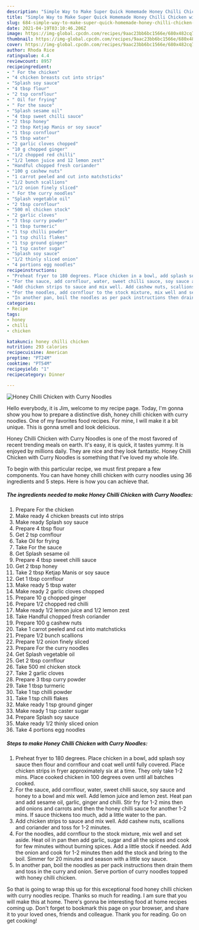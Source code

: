 ```yaml
---
description: "Simple Way to Make Super Quick Homemade Honey Chilli Chicken with Curry Noodles"
title: "Simple Way to Make Super Quick Homemade Honey Chilli Chicken with Curry Noodles"
slug: 684-simple-way-to-make-super-quick-homemade-honey-chilli-chicken-with-curry-noodles
date: 2021-04-19T03:10:46.206Z
image: https://img-global.cpcdn.com/recipes/9aac23bb6bc1566e/680x482cq70/honey-chilli-chicken-with-curry-noodles-recipe-main-photo.jpg
thumbnail: https://img-global.cpcdn.com/recipes/9aac23bb6bc1566e/680x482cq70/honey-chilli-chicken-with-curry-noodles-recipe-main-photo.jpg
cover: https://img-global.cpcdn.com/recipes/9aac23bb6bc1566e/680x482cq70/honey-chilli-chicken-with-curry-noodles-recipe-main-photo.jpg
author: Rhoda Rice
ratingvalue: 4.4
reviewcount: 8957
recipeingredient:
- " For the chicken"
- "4 chicken breasts cut into strips"
- "Splash soy sauce"
- "4 tbsp flour"
- "2 tsp cornflour"
- " Oil for frying"
- " For the sauce"
- "Splash sesame oil"
- "4 tbsp sweet chilli sauce"
- "2 tbsp honey"
- "2 tbsp Ketjap Manis or soy sauce"
- "1 tbsp cornflour"
- "5 tbsp water"
- "2 garlic cloves chopped"
- "10 g chopped ginger"
- "1/2 chopped red chilli"
- "1/2 lemon juice and 12 lemon zest"
- "Handful chopped fresh coriander"
- "100 g cashew nuts"
- "1 carrot peeled and cut into matchsticks"
- "1/2 bunch scallions"
- "1/2 onion finely sliced"
- " For the curry noodles"
- "Splash vegetable oil"
- "2 tbsp cornflour"
- "500 ml chicken stock"
- "2 garlic cloves"
- "3 tbsp curry powder"
- "1 tbsp turmeric"
- "1 tsp chilli powder"
- "1 tsp chilli flakes"
- "1 tsp ground ginger"
- "1 tsp caster sugar"
- "Splash soy sauce"
- "1/2 thinly sliced onion"
- "4 portions egg noodles"
recipeinstructions:
- "Preheat fryer to 180 degrees. Place chicken in a bowl, add splash soy sauce then flour and cornflour and coat well until fully covered. Place chicken strips in fryer approximately six at a time. They only take 1-2 mins. Place cooked chicken in 100 degrees oven until all batches cooked."
- "For the sauce, add cornflour, water, sweet chilli sauce, soy sauce and honey to a bowl and mix well. Add lemon juice and lemon zest. Heat pan and add sesame oil, garlic, ginger and chilli. Stir fry for 1-2 mins then add onions and carrots and then the honey chilli sauce for another 1-2 mins. If sauce thickens too much, add a little water to the pan."
- "Add chicken strips to sauce and mix well. Add cashew nuts, scallions and coriander and toss for 1-2 minutes."
- "For the noodles, add cornflour to the stock mixture, mix well and set aside. Heat oil in pan then add garlic, sugar and all the spices and cook for few minutes without burning spices. Add a little stock if needed. Add the onion and cook for 1-2 minutes then add the stock and bring to the boil. Simmer for 20 minutes and season with a little soy sauce."
- "In another pan, boil the noodles as per pack instructions then drain them and toss in the curry and onion. Serve portion of curry noodles topped with honey chilli chicken."
categories:
- Recipe
tags:
- honey
- chilli
- chicken

katakunci: honey chilli chicken 
nutrition: 293 calories
recipecuisine: American
preptime: "PT24M"
cooktime: "PT54M"
recipeyield: "1"
recipecategory: Dinner

---
```



![Honey Chilli Chicken with Curry Noodles](https://img-global.cpcdn.com/recipes/9aac23bb6bc1566e/680x482cq70/honey-chilli-chicken-with-curry-noodles-recipe-main-photo.jpg)

Hello everybody, it is Jim, welcome to my recipe page. Today, I'm gonna show you how to prepare a distinctive dish, honey chilli chicken with curry noodles. One of my favorites food recipes. For mine, I will make it a bit unique. This is gonna smell and look delicious.



Honey Chilli Chicken with Curry Noodles is one of the most favored of recent trending meals on earth. It's easy, it is quick, it tastes yummy. It is enjoyed by millions daily. They are nice and they look fantastic. Honey Chilli Chicken with Curry Noodles is something that I've loved my whole life.


To begin with this particular recipe, we must first prepare a few components. You can have honey chilli chicken with curry noodles using 36 ingredients and 5 steps. Here is how you can achieve that.

<!--inarticleads1-->

##### The ingredients needed to make Honey Chilli Chicken with Curry Noodles:

1. Prepare  For the chicken
1. Make ready 4 chicken breasts cut into strips
1. Make ready Splash soy sauce
1. Prepare 4 tbsp flour
1. Get 2 tsp cornflour
1. Take  Oil for frying
1. Take  For the sauce
1. Get Splash sesame oil
1. Prepare 4 tbsp sweet chilli sauce
1. Get 2 tbsp honey
1. Take 2 tbsp Ketjap Manis or soy sauce
1. Get 1 tbsp cornflour
1. Make ready 5 tbsp water
1. Make ready 2 garlic cloves chopped
1. Prepare 10 g chopped ginger
1. Prepare 1/2 chopped red chilli
1. Make ready 1/2 lemon juice and 1/2 lemon zest
1. Take Handful chopped fresh coriander
1. Prepare 100 g cashew nuts
1. Take 1 carrot peeled and cut into matchsticks
1. Prepare 1/2 bunch scallions
1. Prepare 1/2 onion finely sliced
1. Prepare  For the curry noodles
1. Get Splash vegetable oil
1. Get 2 tbsp cornflour
1. Take 500 ml chicken stock
1. Take 2 garlic cloves
1. Prepare 3 tbsp curry powder
1. Take 1 tbsp turmeric
1. Take 1 tsp chilli powder
1. Take 1 tsp chilli flakes
1. Make ready 1 tsp ground ginger
1. Make ready 1 tsp caster sugar
1. Prepare Splash soy sauce
1. Make ready 1/2 thinly sliced onion
1. Take 4 portions egg noodles




<!--inarticleads2-->

##### Steps to make Honey Chilli Chicken with Curry Noodles:

1. Preheat fryer to 180 degrees. Place chicken in a bowl, add splash soy sauce then flour and cornflour and coat well until fully covered. Place chicken strips in fryer approximately six at a time. They only take 1-2 mins. Place cooked chicken in 100 degrees oven until all batches cooked.
1. For the sauce, add cornflour, water, sweet chilli sauce, soy sauce and honey to a bowl and mix well. Add lemon juice and lemon zest. Heat pan and add sesame oil, garlic, ginger and chilli. Stir fry for 1-2 mins then add onions and carrots and then the honey chilli sauce for another 1-2 mins. If sauce thickens too much, add a little water to the pan.
1. Add chicken strips to sauce and mix well. Add cashew nuts, scallions and coriander and toss for 1-2 minutes.
1. For the noodles, add cornflour to the stock mixture, mix well and set aside. Heat oil in pan then add garlic, sugar and all the spices and cook for few minutes without burning spices. Add a little stock if needed. Add the onion and cook for 1-2 minutes then add the stock and bring to the boil. Simmer for 20 minutes and season with a little soy sauce.
1. In another pan, boil the noodles as per pack instructions then drain them and toss in the curry and onion. Serve portion of curry noodles topped with honey chilli chicken.




So that is going to wrap this up for this exceptional food honey chilli chicken with curry noodles recipe. Thanks so much for reading. I am sure that you will make this at home. There's gonna be interesting food at home recipes coming up. Don't forget to bookmark this page on your browser, and share it to your loved ones, friends and colleague. Thank you for reading. Go on get cooking!
